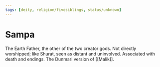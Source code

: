 ```yaml
---
tags: [deity, religion/fivesiblings, status/unknown]
---
```


# Sampa

The Earth Father, the other of the two creator gods. Not directly worshipped; like Shurat, seen as distant and uninvolved. Associated with death and endings. The Dunmari version of [[Malik]].


